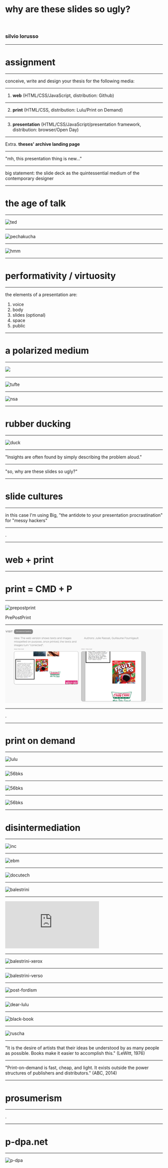 # why are these slides so ugly?

&nbsp;

### silvio lorusso

---

# assignment

---

conceive, write and design your thesis for the following media:

---

1. **web** (HTML/CSS/JavaScript, distribution: Github)

---

2. **print** (HTML/CSS, distribution: Lulu/Print on Demand)

---

3. **presentation** (HTML/CSS/JavaScript/presentation framework, distribution: browser/Open Day)

--- 

Extra. **theses' archive landing page** 

---

"mh, this presentation thing is new…"

---

big statement: the slide deck as the quintessential medium of the contemporary designer

--- 

# the age of talk

---

![ted](https://tedconfblog.files.wordpress.com/2014/07/david_epstein_ted2014_01.jpg)

--- 

![pechakucha](https://banner2.kisspng.com/20180511/kxw/kisspng-pechakucha-night-hamptons-vol-23-pecha-kucha-nig-5af660582d7544.8030905115260959601862.jpg)

---

![hmm](https://thehmm.nl/wp-content/uploads/2017/04/thehmm_vondelcs_def.gif)

---

# performativity / virtuosity

---

the elements of a presentation are:

1. voice
2. body
3. slides (optional) 
4. space
5. public

---

# a polarized medium

---

![](https://qph.fs.quoracdn.net/main-qimg-b84fd3a042df9a49b9bd3e7b7c40ae81-c)

---

![tufte](http://2.bp.blogspot.com/-PZkiCfAMemg/Tacj65ux1lI/AAAAAAAABfg/rBrn2n5Eedg/s1600/ppt%2Bevil.jpg)

---

![nsa](https://media.idownloadblog.com/wp-content/uploads/2013/06/prism-slide-5.jpg)

---

# rubber ducking

---

![duck](https://www.bigw.com.au/medias/sys_master/images/images/h4e/h5c/11881557524510.jpg)

---

"Insights are often found by simply describing the problem aloud."

---

"so, why are these slides so ugly?"

---

# slide cultures

---

in this case I'm using Big, "the antidote to your presentation procrastination" for "messy hackers" 

---

.

---

# web + print

---

# print = CMD + P

---

![prepostprint](https://prepostprint.org/lib/exe/fetch.php/illustration-white.svg?w=400&tok=b3f71b)

PrePostPrint

---

![dispersive edition](dispersive.png)

---

.

---

# print on demand

---

![lulu](https://upload.wikimedia.org/wikipedia/en/thumb/5/52/Lulu_logo.svg/1200px-Lulu_logo.svg.png)

---

![56bks](http://silviolorusso.com/wp-content/uploads/2012/09/IMG_2107-wb.jpg)

---

![56bks](http://silviolorusso.com/home/wp-content/uploads/2012/09/IMG_20831.jpg)

---

![56bks](http://silviolorusso.com/wp-content/uploads/2012/09/IMG_20981.jpg)

---

# disintermediation

---

![inc](http://p-dpa.net/wp-content/uploads/2015/11/11099371826_0c15564163_o-2000x1325-1024x678.jpg)

---

![ebm](http://p-dpa.net/wp-content/uploads/2015/11/6256317164_decd662315_o-2000x1333-1024x682.jpg)

---

![docutech](http://p-dpa.net/wp-content/uploads/2015/11/Xerox-DT-135-illustration-2000x783-1024x401.jpg)

---

![balestrini](https://images-na.ssl-images-amazon.com/images/I/51fV33Xn7mL._SX303_BO1,204,203,200_.jpg)

---

![balestrini-new](http://image.anobii.com/anobi/image_book.php?item_id=01077faf1c5684ca41)

---

![balestrini-xerox](http://p-dpa.net/wp-content/uploads/2015/11/tristano-4-700x1008.jpeg)

---

![balestrini-verso](https://cdn-ed.versobooks.com/images/000002/708/Verso_9781781681695_300dpi_Tristano_COVER_10547-c13801e44511834c6d33a9c6c796cd06.jpg)

---

![post-fordism](http://p-dpa.net/wp-content/uploads/2015/11/IMG_2161-2000x1486-1024x761.jpg)

---

![dear-lulu](http://p-dpa.net/wp-content/uploads/2015/11/IMG_2180-2000x1502-1024x769.jpg)

---

![black-book](http://p-dpa.net/wp-content/uploads/2015/03/IMG_1903-1024x768.jpg)

---

![ruscha](https://www.phaidon.com/resource/babycakes.jpg)

---

"It is the desire of artists that their ideas be understood by as many people as possible. Books make it easier to accomplish this." (LeWitt, 1976)

---

"Print-on-demand is fast, cheap, and light. It exists outside the power structures of publishers and distributors." (ABC, 2014)

---

# prosumerism

---

.

---

# p-dpa.net

---

![p-dpa](https://crapisgood.com/wp-content/uploads/2014/01/Schermafbeelding-2014-01-17-om-08.53.00.png)

